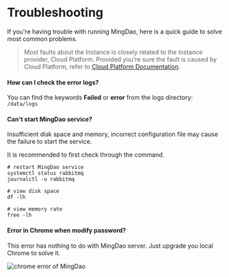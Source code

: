 # Troubleshooting

If you're having trouble with running MingDao, here is a quick guide to solve most common problems.

> Most faults about the Instance is closely related to the Instance provider, Cloud Platform. Provided you're sure the fault is caused by Cloud Platform, refer to [Cloud Platform Documentation](https://support.websoft9.com/docs/faq/tech-instance.html).

#### How can I check the error logs?

You can find the keywords **Failed** or **error** from the logs directory: `/data/logs`

#### Can't start MingDao service?

Insufficient disk space and memory, incorrect configuration file may cause the failure to start the service. 

It is recommended to first check through the command.

```shell
# restart MingDao service
systemctl status rabbitmq
journalctl -u rabbitmq

# view disk space
df -lh

# view memory rate
free -lh
```

#### Error in Chrome when modify password?

This error has nothing to do with MingDao server. Just upgrade you local Chrome to solve it.

![chrome error of MingDao](https://libs.websoft9.com/Websoft9/DocsPicture/zh/rabbitmq/rabbitmq-chromeerror-websoft9.png)
